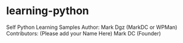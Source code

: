 # learning-python
Self Python Learning Samples
Author: Mark Dgz (MarkDC or WPMan)
Contributors: (Please add your Name Here)
   Mark DC (Founder)
   
